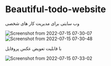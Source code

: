 # Beautiful-todo-website
وب سایتی برای مدیریت کار های شخصی

![Screenshot from 2022-07-15 07-30-07](https://user-images.githubusercontent.com/80483621/179140958-fc0899ba-e9e1-45d8-907e-e30a5b0e7919.png)
![Screenshot from 2022-07-15 07-30-48](https://user-images.githubusercontent.com/80483621/179140967-a8686fe3-463b-4697-a69a-503fbe297e2f.png)

با قابلیت تعویض عکس پروفایل

![Screenshot from 2022-07-15 07-33-02](https://user-images.githubusercontent.com/80483621/179141844-d12b505b-bfb5-41b5-b5b0-7230defe685e.png)
